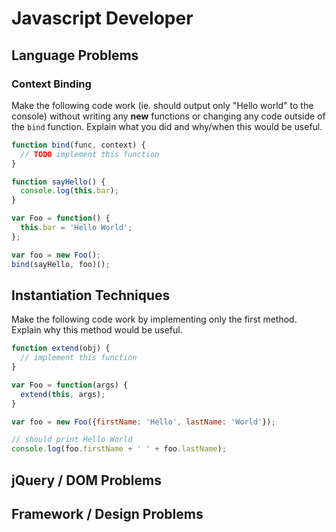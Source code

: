 
# Javascript Developer

## Language Problems

### Context Binding

Make the following code work (ie. should output only "Hello world" to the
console) without writing any **new** functions or changing any code outside of the
`bind` function. Explain what you did and why/when this would be useful.


```javascript
function bind(func, context) {
  // TODO implement this function
}

function sayHello() {
  console.log(this.bar);
}

var Foo = function() {
  this.bar = 'Hello World';
};

var foo = new Foo();
bind(sayHello, foo)();
```

## Instantiation Techniques

Make the following code work by implementing only the first method. Explain why
this method would be useful.

```javascript
function extend(obj) {
  // implement this function
}

var Foo = function(args) {
  extend(this, args);
}

var foo = new Foo({firstName: 'Hello', lastName: 'World'});

// should print Hello World
console.log(foo.firstName + ' ' + foo.lastName);
```


## jQuery / DOM Problems
## Framework / Design Problems


